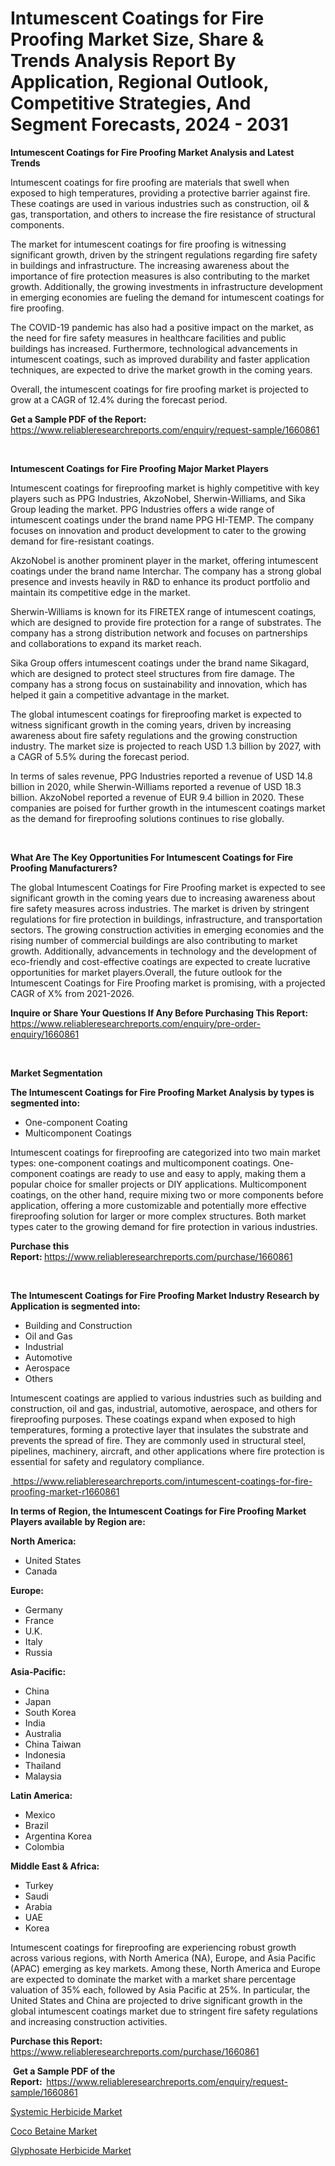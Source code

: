 <p><h1>Intumescent Coatings for Fire Proofing Market Size, Share & Trends Analysis Report By Application, Regional Outlook, Competitive Strategies, And Segment Forecasts, 2024 - 2031</h1></p><p><strong>Intumescent Coatings for Fire Proofing Market Analysis and Latest Trends</strong></p>
<p><p>Intumescent coatings for fire proofing are materials that swell when exposed to high temperatures, providing a protective barrier against fire. These coatings are used in various industries such as construction, oil & gas, transportation, and others to increase the fire resistance of structural components.</p><p>The market for intumescent coatings for fire proofing is witnessing significant growth, driven by the stringent regulations regarding fire safety in buildings and infrastructure. The increasing awareness about the importance of fire protection measures is also contributing to the market growth. Additionally, the growing investments in infrastructure development in emerging economies are fueling the demand for intumescent coatings for fire proofing.</p><p>The COVID-19 pandemic has also had a positive impact on the market, as the need for fire safety measures in healthcare facilities and public buildings has increased. Furthermore, technological advancements in intumescent coatings, such as improved durability and faster application techniques, are expected to drive the market growth in the coming years.</p><p>Overall, the intumescent coatings for fire proofing market is projected to grow at a CAGR of 12.4% during the forecast period.</p></p>
<p><strong>Get a Sample PDF of the Report:&nbsp;</strong> <a href="https://www.reliableresearchreports.com/enquiry/request-sample/1660861">https://www.reliableresearchreports.com/enquiry/request-sample/1660861</a></p>
<p>&nbsp;</p>
<p><strong>Intumescent Coatings for Fire Proofing Major Market Players</strong></p>
<p><p>Intumescent coatings for fireproofing market is highly competitive with key players such as PPG Industries, AkzoNobel, Sherwin-Williams, and Sika Group leading the market. PPG Industries offers a wide range of intumescent coatings under the brand name PPG HI-TEMP. The company focuses on innovation and product development to cater to the growing demand for fire-resistant coatings.</p><p>AkzoNobel is another prominent player in the market, offering intumescent coatings under the brand name Interchar. The company has a strong global presence and invests heavily in R&D to enhance its product portfolio and maintain its competitive edge in the market.</p><p>Sherwin-Williams is known for its FIRETEX range of intumescent coatings, which are designed to provide fire protection for a range of substrates. The company has a strong distribution network and focuses on partnerships and collaborations to expand its market reach.</p><p>Sika Group offers intumescent coatings under the brand name Sikagard, which are designed to protect steel structures from fire damage. The company has a strong focus on sustainability and innovation, which has helped it gain a competitive advantage in the market.</p><p>The global intumescent coatings for fireproofing market is expected to witness significant growth in the coming years, driven by increasing awareness about fire safety regulations and the growing construction industry. The market size is projected to reach USD 1.3 billion by 2027, with a CAGR of 5.5% during the forecast period.</p><p>In terms of sales revenue, PPG Industries reported a revenue of USD 14.8 billion in 2020, while Sherwin-Williams reported a revenue of USD 18.3 billion. AkzoNobel reported a revenue of EUR 9.4 billion in 2020. These companies are poised for further growth in the intumescent coatings market as the demand for fireproofing solutions continues to rise globally.</p></p>
<p>&nbsp;</p>
<p><strong>What Are The Key Opportunities For Intumescent Coatings for Fire Proofing Manufacturers?</strong></p>
<p><p>The global Intumescent Coatings for Fire Proofing market is expected to see significant growth in the coming years due to increasing awareness about fire safety measures across industries. The market is driven by stringent regulations for fire protection in buildings, infrastructure, and transportation sectors. The growing construction activities in emerging economies and the rising number of commercial buildings are also contributing to market growth. Additionally, advancements in technology and the development of eco-friendly and cost-effective coatings are expected to create lucrative opportunities for market players.Overall, the future outlook for the Intumescent Coatings for Fire Proofing market is promising, with a projected CAGR of X% from 2021-2026.</p></p>
<p><strong>Inquire or Share Your Questions If Any Before Purchasing This Report:</strong> <a href="https://www.reliableresearchreports.com/enquiry/pre-order-enquiry/1660861">https://www.reliableresearchreports.com/enquiry/pre-order-enquiry/1660861</a></p>
<p>&nbsp;</p>
<p><strong>Market Segmentation</strong></p>
<p><strong>The Intumescent Coatings for Fire Proofing Market Analysis by types is segmented into:</strong></p>
<p><ul><li>One-component Coating</li><li>Multicomponent Coatings</li></ul></p>
<p><p>Intumescent coatings for fireproofing are categorized into two main market types: one-component coatings and multicomponent coatings. One-component coatings are ready to use and easy to apply, making them a popular choice for smaller projects or DIY applications. Multicomponent coatings, on the other hand, require mixing two or more components before application, offering a more customizable and potentially more effective fireproofing solution for larger or more complex structures. Both market types cater to the growing demand for fire protection in various industries.</p></p>
<p><strong>Purchase this Report:&nbsp;</strong><a href="https://www.reliableresearchreports.com/purchase/1660861">https://www.reliableresearchreports.com/purchase/1660861</a></p>
<p>&nbsp;</p>
<p><strong>The Intumescent Coatings for Fire Proofing Market Industry Research by Application is segmented into:</strong></p>
<p><ul><li>Building and Construction</li><li>Oil and Gas</li><li>Industrial</li><li>Automotive</li><li>Aerospace</li><li>Others</li></ul></p>
<p><p>Intumescent coatings are applied to various industries such as building and construction, oil and gas, industrial, automotive, aerospace, and others for fireproofing purposes. These coatings expand when exposed to high temperatures, forming a protective layer that insulates the substrate and prevents the spread of fire. They are commonly used in structural steel, pipelines, machinery, aircraft, and other applications where fire protection is essential for safety and regulatory compliance.</p></p>
<p><a href="https://www.reliableresearchreports.com/intumescent-coatings-for-fire-proofing-market-r1660861">&nbsp;https://www.reliableresearchreports.com/intumescent-coatings-for-fire-proofing-market-r1660861</a></p>
<p><strong>In terms of Region, the Intumescent Coatings for Fire Proofing Market Players available by Region are:</strong></p>
<p>
    <p> <strong> North America: </strong>
        <ul>
            <li>United States</li>
            <li>Canada</li>
        </ul>
        </p> 
    <p> <strong> Europe: </strong>
        <ul>
            <li>Germany</li>
            <li>France</li>
            <li>U.K.</li>
            <li>Italy</li>
            <li>Russia</li>
        </ul>
        </p> 
    <p> <strong> Asia-Pacific: </strong>
        <ul>
            <li>China</li>
            <li>Japan</li>
            <li>South Korea</li>
            <li>India</li>
            <li>Australia</li>
            <li>China Taiwan</li>
            <li>Indonesia</li>
            <li>Thailand</li>
            <li>Malaysia</li>
        </ul>
        </p> 
    <p> <strong> Latin America: </strong>
        <ul>
            <li>Mexico</li>
            <li>Brazil</li>
            <li>Argentina Korea</li>
            <li>Colombia</li>
        </ul>
        </p> 
    <p> <strong> Middle East & Africa: </strong>
        <ul>
            <li>Turkey</li>
            <li>Saudi</li>
            <li>Arabia</li>
            <li>UAE</li>
            <li>Korea</li>
        </ul>
    </p>
    </p>
<p><p>Intumescent coatings for fireproofing are experiencing robust growth across various regions, with North America (NA), Europe, and Asia Pacific (APAC) emerging as key markets. Among these, North America and Europe are expected to dominate the market with a market share percentage valuation of 35% each, followed by Asia Pacific at 25%. In particular, the United States and China are projected to drive significant growth in the global intumescent coatings market due to stringent fire safety regulations and increasing construction activities.</p></p>
<p><strong>Purchase this Report: </strong><a href="https://www.reliableresearchreports.com/purchase/1660861">https://www.reliableresearchreports.com/purchase/1660861</a></p>
<p>&nbsp;<strong>Get a Sample PDF of the Report:&nbsp;&nbsp;</strong><a href="https://www.reliableresearchreports.com/enquiry/request-sample/1660861">https://www.reliableresearchreports.com/enquiry/request-sample/1660861</a></p>
<p><strong></strong></p>
<p><p><a href="https://github.com/LibbySpencer2018/Market-Research-Report-List-1/blob/main/systemic-herbicide-market.md">Systemic Herbicide Market</a></p><p><a href="https://github.com/amapolalg/Market-Research-Report-List-1/blob/main/coco-betaine-market.md">Coco Betaine Market</a></p><p><a href="https://github.com/ashman753/Market-Research-Report-List-1/blob/main/glyphosate-herbicide-market.md">Glyphosate Herbicide Market</a></p></p>